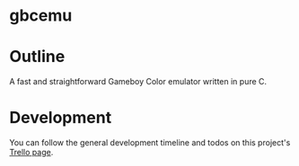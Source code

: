 gbcemu
======

# Outline

A fast and straightforward Gameboy Color emulator written in pure C.

# Development

You can follow the general development timeline and todos on this project's [Trello page](https://trello.com/b/LQmowrbq/gbcemu).
